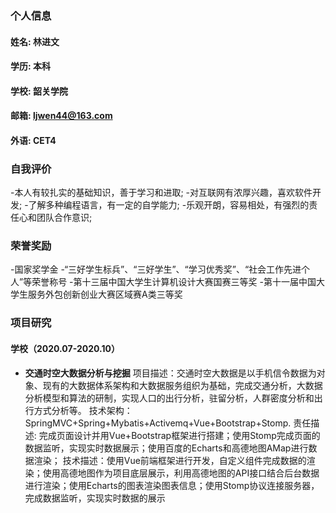 ### 个人信息
#### 姓名: 林进文
#### 学历: 本科
#### 学校: 韶关学院
#### 邮箱: ljwen44@163.com
#### 外语: CET4

###  自我评价
-本人有较扎实的基础知识，善于学习和进取;
-对互联网有浓厚兴趣，喜欢软件开发;
-了解多种编程语言，有一定的自学能力;
-乐观开朗，容易相处，有强烈的责任心和团队合作意识;

### 荣誉奖励
-国家奖学金
-“三好学生标兵”、“三好学生”、“学习优秀奖”、“社会工作先进个人”等荣誉称号
-第十三届中国大学生计算机设计大赛国赛三等奖
-第十一届中国大学生服务外包创新创业大赛区域赛A类三等奖

### 项目研究
#### 学校（2020.07-2020.10）
- **交通时空大数据分析与挖掘**
项目描述：交通时空大数据是以手机信令数据为对象、现有的大数据体系架构和大数据服务组织为基础，完成交通分析，大数据分析模型和算法的研制，实现人口的出行分析，驻留分析，人群密度分析和出行方式分析等。
技术架构：SpringMVC+Spring+Mybatis+Activemq+Vue+Bootstrap+Stomp.
责任描述: 完成页面设计并用Vue+Bootstrap框架进行搭建；使用Stomp完成页面的数据监听，实现实时数据展示；使用百度的Echarts和高德地图AMap进行数据渲染；
技术描述：使用Vue前端框架进行开发，自定义组件完成数据的渲染；使用高德地图作为项目底层展示，利用高德地图的API接口结合后台数据进行渲染；使用Echarts的图表渲染图表信息；使用Stomp协议连接服务器，完成数据监听，实现实时数据的展示
